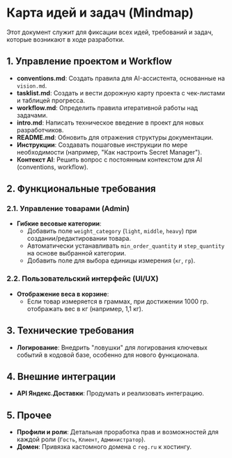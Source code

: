 # Карта идей и задач (Mindmap)

Этот документ служит для фиксации всех идей, требований и задач, которые возникают в ходе разработки.

## 1. Управление проектом и Workflow

- **conventions.md**: Создать правила для AI-ассистента, основанные на `vision.md`.
- **tasklist.md**: Создать и вести дорожную карту проекта с чек-листами и таблицей прогресса.
- **workflow.md**: Определить правила итеративной работы над задачами.
- **intro.md**: Написать техническое введение в проект для новых разработчиков.
- **README.md**: Обновить для отражения структуры документации.
- **Инструкции**: Создавать пошаговые инструкции по мере необходимости (например, "Как настроить Secret Manager").
- **Контекст AI**: Решить вопрос с постоянным контекстом для AI (conventions, workflow).

## 2. Функциональные требования

### 2.1. Управление товарами (Admin)

- **Гибкие весовые категории**:
    - Добавить поле `weight_category` (`light`, `middle`, `heavy`) при создании/редактировании товара.
    - Автоматически устанавливать `min_order_quantity` и `step_quantity` на основе выбранной категории.
    - Добавить поле для выбора единицы измерения (`кг`, `гр`).

### 2.2. Пользовательский интерфейс (UI/UX)

- **Отображение веса в корзине**:
    - Если товар измеряется в граммах, при достижении 1000 гр. отображать вес в кг (например, 1,1 кг).

## 3. Технические требования

- **Логирование**: Внедрить "ловушки" для логирования ключевых событий в кодовой базе, особенно для нового функционала.

## 4. Внешние интеграции

- **API Яндекс.Доставки**: Продумать и реализовать интеграцию.

## 5. Прочее

- **Профили и роли**: Детальная проработка прав и возможностей для каждой роли (`Гость`, `Клиент`, `Администратор`).
- **Домен**: Привязка кастомного домена с `reg.ru` к хостингу.
